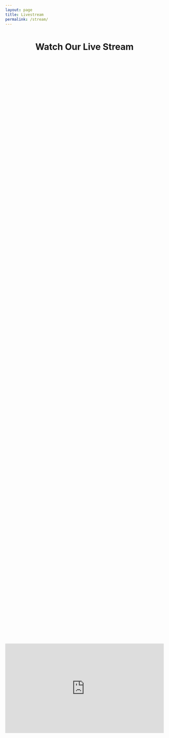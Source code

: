 ```yaml
---
layout: page
title: Livestream
permalink: /stream/
---
```


<div id="countdown" style="text-align: center; font-weight: bold; font-size: 48px;">
    <p id="timer"></p>
</div>

<script>
function startTimer(duration, display) {
    var timer = duration, days, hours, minutes, seconds;
    setInterval(function () {
        days = parseInt(timer / (24*60*60), 10);
        hours = parseInt((timer % (24*60*60)) / (60*60), 10);
        minutes = parseInt((timer % (60*60)) / 60, 10);
        seconds = parseInt(timer % 60, 10);

        days = days < 10 ? "0" + days : days;
        hours = hours < 10 ? "0" + hours : hours;
        minutes = minutes < 10 ? "0" + minutes : minutes;
        seconds = seconds < 10 ? "0" + seconds : seconds;

        display.textContent = days + "d " + hours + "h " + minutes + "m " + seconds + "s ";

        if (--timer < 0) {
            timer = duration; // Loop the countdown or stop the timer
        }
    }, 1000);
}

window.onload = function () {
    const deadline = new Date("Jun 14, 2024 17:00:00 GMT+0000").getTime();
    const now = new Date().getTime();
    const t = deadline - now;
    const seconds = Math.floor(t / 1000);

    startTimer(seconds, document.querySelector('#timer'));
};
</script>

<head>
    <meta charset="UTF-8">
    <meta name="viewport" content="width=device-width, initial-scale=1.0">
    <title>YouTube Live Stream</title>
    <style>
        .video-container {
            display: flex;
            justify-content: center;
            align-items: center;
            height: 100vh; /* Adjust based on your needs */
        }
        .responsive-iframe {
            position: relative;
            padding-bottom: 56.25%; /* 16:9 aspect ratio */
            height: 0;
            width: 100%;
            max-width: 560px; /* Adjust based on your needs */
            overflow: hidden;
        }
        .responsive-iframe iframe {
            position: absolute;
            top: 0;
            left: 0;
            width: 100%;
            height: 100%;
        }
    </style>
</head>
<body>
    <h1 style="text-align: center;">Watch Our Live Stream</h1>
    <div class="video-container">
        <div class="responsive-iframe">
            <iframe width="560" height="315" src="https://www.youtube.com/embed/BjHV1RLVnvk?si=iCzTVC3WdwkOY26T" title="YouTube video player" frameborder="0" allow="accelerometer; autoplay; clipboard-write; encrypted-media; gyroscope; picture-in-picture; web-share" referrerpolicy="strict-origin-when-cross-origin" allowfullscreen></iframe>
        </div>
    </div>
</body>

